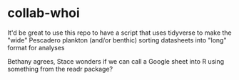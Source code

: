 # collab-whoi
It'd be great to use this repo to have a script that uses tidyverse to make the "wide" Pescadero plankton (and/or benthic) sorting datasheets into "long" format for analyses

Bethany agrees, Stace wonders if we can call a Google sheet into R using something from the readr package?
